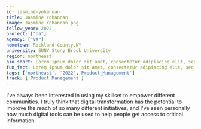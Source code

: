 ```yaml
---
id: jasmine-yohannan
title: Jasmine Yohannan
image: Jasmine Yohannan.png
fellow_year: 2022
project: ["na"]
agency: ["VA"]
hometown: Rockland County,NY
university: SUNY Stony Brook University
region: northeast
bio_short: Lorem ipsum dolor sit amet, consectetur adipiscing elit, sed do eiusmod tempor incididunt ut labore et dolore magna aliqua. Ut enim ad minim veniam, quis nostrud exercitation ullamco laboris nisi ut aliquip ex ea commodo consequat. 
fun_fact: Lorem ipsum dolor sit amet, consectetur adipiscing elit, sed do eiusmod tempor incididunt ut labore et dolore magna aliqua. Ut quis nostrud laboris. nisi ut aliquip ex ea commodo consequat.
tags: ['northeast', '2022','Product_Management']
track: ['Product Management']
---
```


I've always been interested in using my skillset to empower different communities. I truly think that digital transformation has the potential to improve the reach of so many different initiatives, and I've seen personally how much digital tools can be used to help people get access to critical information.